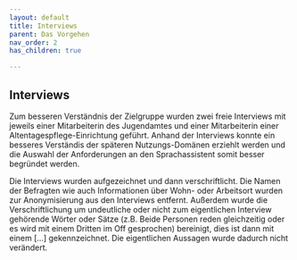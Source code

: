 ```yaml
---
layout: default
title: Interviews
parent: Das Vorgehen
nav_order: 2
has_children: true

---
```



## Interviews
Zum besseren Verständnis der Zielgruppe wurden zwei freie Interviews mit jeweils einer Mitarbeiterin des Jugendamtes und einer Mitarbeiterin einer Altentagespflege-Einrichtung geführt. Anhand der Interviews konnte ein besseres Verständis der späteren Nutzungs-Domänen erziehlt werden und die Auswahl der Anforderungen an den Sprachassistent somit besser begründet werden. 

Die Interviews wurden aufgezeichnet und dann verschriftlicht.
Die Namen der Befragten wie auch Informationen über Wohn- oder Arbeitsort wurden zur Anonymisierung aus den Interviews entfernt.
Außerdem wurde die Verschriftlichung um undeutliche oder nicht zum eigentlichen Interview gehörende Wörter oder Sätze (z.B. Beide Personen reden gleichzeitig oder es wird mit einem Dritten im Off gesprochen) bereinigt, dies ist dann mit einem [...] gekennzeichnet. Die eigentlichen Aussagen wurde dadurch nicht verändert. 
